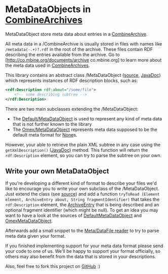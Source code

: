 MetaDataObjects in [CombineArchives](CombineArchive)
====================================================

MetaDataObject store meta data about entries in a [CombineArchive](CombineArchive).

All meta data in a /CombineArchive is usually stored in files with names like `/metadata(-.+)?.rdf` in the root of the archive.
These files contain RDF describing the entries available from the archive.
Go to [http://co.mbine.org/documents/archive co.mbine.org] to learn more about the meta data used in [CombineArchives](CombineArchive).

This library contains an abstract class /MetaDataObject ([source](https://github.com/SemsProject/CombineArchive/blob/master/src/main/java/de/unirostock/sems/cbarchive/meta//MetaDataObject.java), [JavaDoc](http://jdoc.sems.uni-rostock.de///CombineArchive/de/unirostock/sems/cbarchive/meta/MetaDataObject.html)) which represents instances of RDF description blocks, such as:

```xml
<rdf:Description rdf:about="/some/file">
	<!-- some describing subtree -->
</rdf:Description>
```

There are two main subclasses extending the /MetaDataObject:
* The [Default/MetaDataObject](http://jdoc.sems.uni-rostock.de///CombineArchive/de/unirostock/sems/cbarchive/meta/DefaultMetaDataObject.html) is used to represent any kind of meta data that is not further known to the library
* The [Omex/MetaDataObject](http://jdoc.sems.uni-rostock.de///CombineArchive/de/unirostock/sems/cbarchive/meta/OmexMetaDataObject.html) represents meta data supposed to be the default meta format for [None](//CombineArchive)s.

However, your able to retrieve the plain XML subtree in any case using the `getXmlDescription()` ([JavaDoc](http://jdoc.sems.uni-rostock.de/CombineArchive/de/unirostock/sems/cbarchive/meta/MetaDataObject.html#getXmlDescription%28%29)) method. This function will return the `rdf:Description` element, so you can try to parse the subtree on your own.

Write your own MetaDataObject 
-----------------------------

If you're developing a different kind of format to describe your files we'd like to encourage you to write your own subclass of the /MetaDataObject. Just extend the class (see [ source](/src/main/java/de/unirostock/sems/cbarchive/meta//MetaDataObject.java)) and add a function `tryToRead (Element element, ArchiveEntry about, String fragmentIdentifier)` that takes the `rdf:Description` element, the [ArchiveEntry](https://sems.uni-rostock.de/trac/combinearchive/browser/src/main/java/de/unirostock/sems/cbarchive///ArchiveEntry.java) that is being described and an optional fragment identifier (which might be null). To get an idea you may want to have a look at the sources of [DefaultMetaDataObject](/src/main/java/de/unirostock/sems/cbarchive/meta//DefaultMetaDataObject.java) and [OmexMetaDataObject](https://github.com/SemsProject/CombineArchive/blob/master/src/main/java/de/unirostock/sems/cbarchive/meta/OmexMetaDataObject.java).

Afterwards add a small snippet to the [Meta/DataFile reader](https://github.com/SemsProject/CombineArchive/blob/master/src/main/java/de/unirostock/sems/cbarchive/meta//MetaDataFile.java@be56ff2#L139) to try to parse meta data given your format.

If you finished implementing support for your meta data format please send your code to one of us. We'll be happy to support your format officially, so others may also benefit from the data that is stored in your descriptions.

Also, feel free to fork this project on [GitHub](https://github.com/SemsProject/CombineArchive) :)
